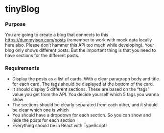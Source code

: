 # tinyBlog

### Purpose
You are going to create a blog that connects to this https://dummyjson.com/posts (remember to work with mock data locally here also. Please don’t hammer this API too much while developing). Your blog only shows different posts. But the important thing is that you need to have sections for the different posts. 


### Requirements 
<ul>
  <li> Display the posts as a list of cards. With a clear paragraph body and title for each card. The tags should be displayed at the bottom of the card. </li>
  <li> It should display 5 different sections. These are based on the “tags” value you get from the API. You decide yourself which 5 tags you wanna show </li>
  <li> The sections should be clearly separated from each other, and it should be clear which one is which </li>
  <li> You should have a dropdown for each section. So you can show and hide the posts for each section </li>
  <li> Everything should be in React with TypeScript! </li>
</ul>
